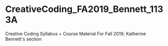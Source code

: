 # CreativeCoding_FA2019_Bennett_1133A
Creative Coding Syllabus + Course Material For Fall 2019; Katherine Bennett's section
